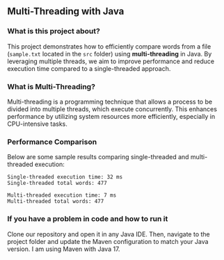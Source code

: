## Multi-Threading with Java  

### What is this project about?  
This project demonstrates how to efficiently compare words from a file (`sample.txt` located in the `src` folder) using **multi-threading** in Java. By leveraging multiple threads, we aim to improve performance and reduce execution time compared to a single-threaded approach.  

### What is Multi-Threading?  
Multi-threading is a programming technique that allows a process to be divided into multiple threads, which execute concurrently. This enhances performance by utilizing system resources more efficiently, especially in CPU-intensive tasks.  


### Performance Comparison  
Below are some sample results comparing single-threaded and multi-threaded execution:  

```
Single-threaded execution time: 32 ms
Single-threaded total words: 477

Multi-threaded execution time: 7 ms
Multi-threaded total words: 477
```
### If you have a problem in code and how to run it 
Clone our repository and open it in any Java IDE. Then, navigate to the project folder and update the Maven configuration to match your Java version. I am using Maven with Java 17.

